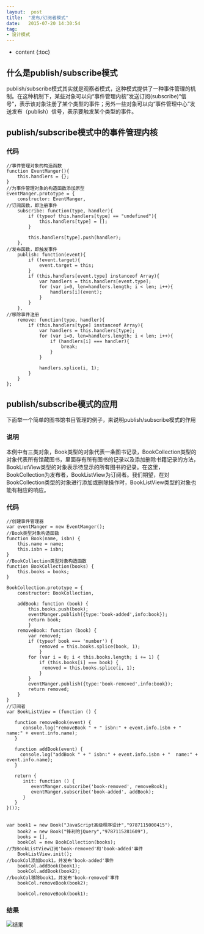 ```yaml
---
layout:  post
title:  "发布/订阅者模式"
date:   2015-07-20 14:30:54
tag:
- 设计模式
---
```


* content
{:toc}


## 什么是publish/subscribe模式

publish/subscribe模式其实就是观察者模式，这种模式提供了一种事件管理的机制。在这种机制下，某些对象可以向“事件管理内核”发送订阅(subscribe)“信号”，表示该对象注册了某个类型的事件；另外一些对象可以向“事件管理中心”发送发布（publish）信号，表示要触发某个类型的事件。

## publish/subscribe模式中的事件管理内核

### 代码

	//事件管理对象的构造函数
	function EventManger(){
	    this.handlers = {};
	}
	//为事件管理对象的构造函数添加原型
	EventManger.prototype = {
	    constructor: EventManger,
	//订阅函数，即注册事件
	    subscribe: function(type, handler){
	        if (typeof this.handlers[type] == "undefined"){
	            this.handlers[type] = [];
	        }

	        this.handlers[type].push(handler);
	    },
	//发布函数，即触发事件
	    publish: function(event){
	        if (!event.target){
	            event.target = this;
	        }
	        if (this.handlers[event.type] instanceof Array){
	            var handlers = this.handlers[event.type];
	            for (var i=0, len=handlers.length; i < len; i++){
	                handlers[i](event);
	            }
	        }
	    },
	//移除事件注册
	    remove: function(type, handler){
	        if (this.handlers[type] instanceof Array){
	            var handlers = this.handlers[type];
	            for (var i=0, len=handlers.length; i < len; i++){
	                if (handlers[i] === handler){
	                    break;
	                }
	            }

	            handlers.splice(i, 1);
	        }
	    }
	};

## publish/subscribe模式的应用

下面举一个简单的图书馆书目管理的例子，来说明publish/subscribe模式的作用

### 说明

本例中有三类对象，Book类型的对象代表一条图书记录，BookCollection类型的对象代表所有馆藏图书，里面存有所有图书的记录以及添加删除书籍记录的方法，BookListView类型的对象表示待显示的所有图书的记录。在这里，BookCollection为发布者，BookListView为订阅者。我们期望，在对BookCollection类型的对象进行添加或删除操作时，BookListView类型的对象也能有相应的响应。

### 代码


	//创建事件管理器
	var eventManger = new EventManger();
	//Book类型对象构造函数
	function Book(name, isbn) {
	    this.name = name;
	    this.isbn = isbn;
	}
	//BookCollection类型对象构造函数
	function BookCollection(books) {
	    this.books = books;
	}

	BookCollection.prototype = {
		constructor: BookCollection,

		addBook: function (book) {
	    	this.books.push(book);
	    	eventManger.publish({type:'book-added',info:book});
	   		return book;
			}
		removeBook: function (book) {
	   		var removed;
	   		if (typeof book === 'number') {
	       		removed = this.books.splice(book, 1);
	   			}
	  		for (var i = 0; i < this.books.length; i += 1) {
	      		if (this.books[i] === book) {
	         	 removed = this.books.splice(i, 1);
	      		}
	   		}
	    	eventManger.publish({type:'book-removed',info:book});
	   		return removed;
		}
	}
	//订阅者
	var BookListView = (function () {

	   function removeBook(event) {
	      console.log("removeBook " + " isbn:" + event.info.isbn + "  name:" + event.info.name);
	   }

	   function addBook(event) {
	     console.log("addBook " + " isbn:" + event.info.isbn + "  name:" + event.info.name);
	   }

	   return {
	      init: function () {
	         eventManger.subscribe('book-removed', removeBook);
	         eventManger.subscribe('book-added', addBook);
	      }
	   }
	}());


	var book1 = new Book("JavaScript高级程序设计","9787115000415"),
		book2 = new Book("锋利的jQuery","9787115281609"),
		books = [],
		bookCol = new BookCollection(books);
	//为BookListView订阅'book-removed'和'book-added'事件
		BookListView.init();
	//bookCol添加book1，并发布'book-added'事件
		bookCol.addBook(book1);
		bookCol.addBook(book2);
	//bookCol移除book1，并发布'book-removed'事件
		bookCol.removeBook(book2);

		bookCol.removeBook(book1);

### 结果

![结果](/public/images/post-content/publisher-subscriber-pattern/result.png)


